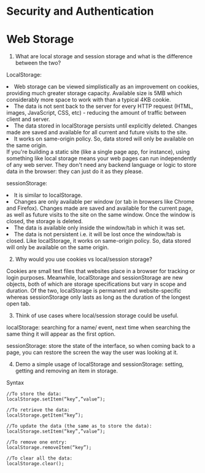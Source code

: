 # Security and Authentication

# Web Storage

1. What are local storage and session storage and what is the difference between the two?

LocalStorage:
<li> Web storage can be viewed simplistically as an improvement on cookies, providing much greater storage capacity. Available size is 5MB which considerably more space to work with than a typical 4KB cookie.</li>
<li> The data is not sent back to the server for every HTTP request (HTML, images, JavaScript, CSS, etc) - reducing the amount of traffic between client and server.</li>
<li> The data stored in localStorage persists until explicitly deleted. Changes made are saved and available for all current and future visits to the site.</li>
<li> It works on same-origin policy. So, data stored will only be available on the same origin. </li>
If you're building a static site (like a single page app, for instance), using something like local storage means your web pages can run independently of any web server. They don't need any backend language or logic to store data in the browser: they can just do it as they please.

sessionStorage:

<li> It is similar to localStorage. </li>
<li> Changes are only available per window (or tab in browsers like Chrome and Firefox). Changes made are saved and available for the current page, as well as future visits to the site on the same window. Once the window is closed, the storage is deleted. </li>
<li> The data is available only inside the window/tab in which it was set.</li>
<li> The data is not persistent i.e. it will be lost once the window/tab is closed. Like localStorage, it works on same-origin policy. So, data stored will only be available on the same origin.</li>

2. Why would you use cookies vs local/session storage?

Cookies are small text files that websites place in a browser for tracking or login purposes. Meanwhile, localStorage and sessionStorage are new objects, both of which are storage specifications but vary in scope and duration. Of the two, localStorage is permanent and website-specific whereas sessionStorage only lasts as long as the duration of the longest open tab.

3. Think of use cases where local/session storage could be useful.

localStorage: searching for a name/ event, next time when searching the same thing it will appear as the first option.

sessionStorage: store the state of the interface, so when coming back to a page, you can restore the screen the way the user was looking at it.

4. Demo a simple usage of localStorage and sessionStorage: setting, getting and removing an item in storage.

Syntax
```
//To store the data:
localStorage.setItem(“key”,”value”);

//To retrieve the data:
localStorage.getItem(“key”);

//To update the data (the same as to store the data):
localStorage.setItem(“key”,”value”);

//To remove one entry:
localStorage.removeItem(“key”);

//To clear all the data:
localStorage.clear();
```
